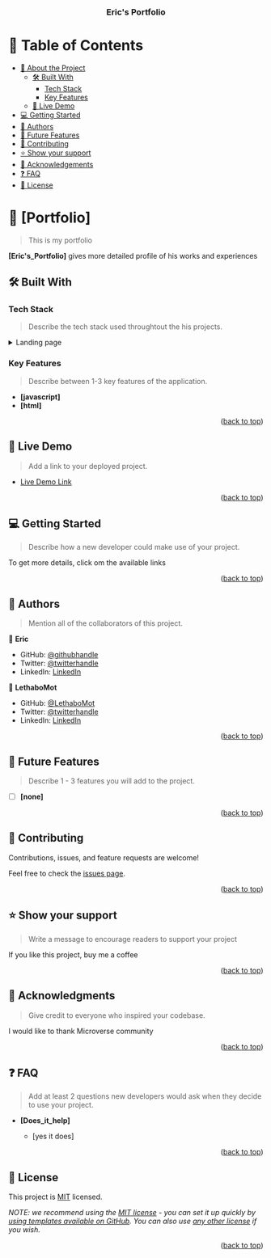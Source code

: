 <a name="readme-top"></a>

<div align="center">

  <h3><b>Eric's Portfolio</b></h3>

</div>


# 📗 Table of Contents

- [📖 About the Project](#about-project)
  - [🛠 Built With](#built-with)
    - [Tech Stack](#tech-stack)
    - [Key Features](#key-features)
  - [🚀 Live Demo](#live-demo)
- [💻 Getting Started](#getting-started)
- [👥 Authors](#authors)
- [🔭 Future Features](#future-features)
- [🤝 Contributing](#contributing)
- [⭐️ Show your support](#support)
- [🙏 Acknowledgements](#acknowledgements)
- [❓ FAQ](#faq)
- [📝 License](#license)

<!-- PROJECT DESCRIPTION -->

# 📖 [Portfolio] <a name="about-project"></a>

> This is my portfolio

**[Eric's_Portfolio]** gives more detailed profile of his works and experiences 

## 🛠 Built With <a name="built-with"></a>

### Tech Stack <a name="tech-stack"></a>

> Describe the tech stack used throughtout the his projects.

<details>
  <summary>Landing page</summary>
  <ul>
    <li><a href="https://reactjs.org/">HTML</a></li>
  </ul>
</details>


<!-- Features -->

### Key Features <a name="key-features"></a>

> Describe between 1-3 key features of the application.

- **[javascript]**
- **[html]**

<p align="right">(<a href="#readme-top">back to top</a>)</p>

<!-- LIVE DEMO -->

## 🚀 Live Demo <a name="live-demo"></a>

> Add a link to your deployed project.

- [Live Demo Link](https://yourdeployedapplicationlink.com)

<p align="right">(<a href="#readme-top">back to top</a>)</p>

<!-- GETTING STARTED -->

## 💻 Getting Started <a name="getting-started"></a>

> Describe how a new developer could make use of your project.

To get more details, click om the available links

<p align="right">(<a href="#readme-top">back to top</a>)</p>

<!-- AUTHORS -->

## 👥 Authors <a name="authors"></a>

> Mention all of the collaborators of this project.

👤 **Eric**

- GitHub: [@githubhandle](https://github.com/githubhandle)
- Twitter: [@twitterhandle](https://twitter.com/twitterhandle)
- LinkedIn: [LinkedIn](https://linkedin.com/in/linkedinhandle)

👤 **LethaboMot**

- GitHub: [@LethaboMot](https://github.com/githubhandle)
- Twitter: [@twitterhandle](https://twitter.com/twitterhandle)
- LinkedIn: [LinkedIn](https://linkedin.com/in/linkedinhandle)

<p align="right">(<a href="#readme-top">back to top</a>)</p>

<!-- FUTURE FEATURES -->

## 🔭 Future Features <a name="future-features"></a>

> Describe 1 - 3 features you will add to the project.

- [ ] **[none]**

<p align="right">(<a href="#readme-top">back to top</a>)</p>

<!-- CONTRIBUTING -->

## 🤝 Contributing <a name="contributing"></a>

Contributions, issues, and feature requests are welcome!

Feel free to check the [issues page](../../issues/).

<p align="right">(<a href="#readme-top">back to top</a>)</p>

<!-- SUPPORT -->

## ⭐️ Show your support <a name="support"></a>

> Write a message to encourage readers to support your project

If you like this project, buy me a coffee

<p align="right">(<a href="#readme-top">back to top</a>)</p>

<!-- ACKNOWLEDGEMENTS -->

## 🙏 Acknowledgments <a name="acknowledgements"></a>

> Give credit to everyone who inspired your codebase.

I would like to thank Microverse community

<p align="right">(<a href="#readme-top">back to top</a>)</p>

<!-- FAQ (optional) -->

## ❓ FAQ <a name="faq"></a>

> Add at least 2 questions new developers would ask when they decide to use your project.

- **[Does_it_help]**

  - [yes it does]

<p align="right">(<a href="#readme-top">back to top</a>)</p>

<!-- LICENSE -->

## 📝 License <a name="license"></a>

This project is [MIT](./LICENSE) licensed.

_NOTE: we recommend using the [MIT license](https://choosealicense.com/licenses/mit/) - you can set it up quickly by [using templates available on GitHub](https://docs.github.com/en/communities/setting-up-your-project-for-healthy-contributions/adding-a-license-to-a-repository). You can also use [any other license](https://choosealicense.com/licenses/) if you wish._

<p align="right">(<a href="#readme-top">back to top</a>)</p>
